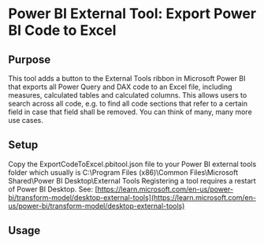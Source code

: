 # Power BI External Tool: Export Power BI Code to Excel

## Purpose
This tool adds a button to the External Tools ribbon in Microsoft Power BI that exports all Power Query and DAX code to an Excel file, including measures, calculated tables and calculated columns.
This allows users to search across all code, e.g. to find all code sections that refer to a certain field in case that field shall be removed. You can think of many, many more use cases.

## Setup
Copy the ExportCodeToExcel.pbitool.json file to your Power BI external tools folder which usually is 
    C:\Program Files (x86)\Common Files\Microsoft Shared\Power BI Desktop\External Tools
Registering a tool requires a restart of Power BI Desktop.
See: [https://learn.microsoft.com/en-us/power-bi/transform-model/desktop-external-tools](https://learn.microsoft.com/en-us/power-bi/transform-model/desktop-external-tools)

## Usage
